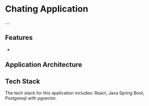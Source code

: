 # Chating Application

....

## Features

-


## Application Architecture

## Tech Stack

The tech stack for this application includes: React, Java Spring Boot, Postgresql with pgvector.
